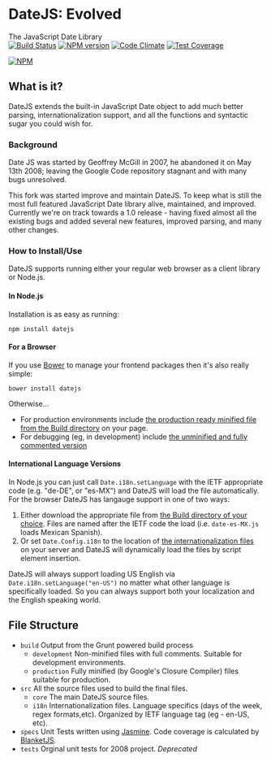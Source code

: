 # DateJS: Evolved
The JavaScript Date Library  
[![Build Status](https://travis-ci.org/abritinthebay/datejs.svg?branch=master)](https://travis-ci.org/abritinthebay/datejs)
[![NPM version](https://badge.fury.io/statics/js/datejs.svg)](http://badge.fury.io/statics/js/datejs)
[![Code Climate](https://codeclimate.com/github/abritinthebay/datejs.svg)](https://codeclimate.com/github/abritinthebay/datejs)
[![Test Coverage](https://codeclimate.com/github/abritinthebay/datejs/badges/coverage.svg)](https://codeclimate.com/github/abritinthebay/datejs)

[![NPM](https://nodei.co/npm/datejs.png?downloadRank=true)](https://nodei.co/npm/datejs/)
## What is it?
DateJS extends the built-in JavaScript Date object to add much better parsing, internationalization support, and all the functions and syntactic sugar you could wish for.
### Background 
Date JS was started by Geoffrey McGill in 2007, he abandoned it on May 13th 2008; leaving the Google Code repository stagnant and with many bugs unresolved. 

This fork was started improve and maintain DateJS. To keep what is still the most full featured JavaScript Date library alive, maintained, and improved. Currently we're on track towards a 1.0 release - having fixed almost all the existing bugs and added several new features, improved parsing, and many other changes.

### How to Install/Use
DateJS supports running either your regular web browser as a client library or Node.js.

#### In Node.js
Installation is as easy as running:

    npm install datejs

#### For a Browser 
If you use [Bower](http://bower.io/) to manage your frontend packages then it's also really simple:

    bower install datejs

Otherwise...
 * For production environments include [the production ready minified file from the Build directory](https://github.com/abritinthebay/datejs/blob/master/build/production/date.min.js) on your page. 
 * For debugging (eg, in development) include [the unminified and fully commented version](https://github.com/abritinthebay/datejs/blob/master/build/date.js)

#### International Language Versions
In Node.js you can just call `Date.i18n.setLanguage` with the IETF appropriate code (e.g. "de-DE", or "es-MX") and DateJS will load the file automatically. For the browser DateJS has langauge support in one of two ways:
 1. Either download the appropriate file from [the Build directory of your choice](https://github.com/abritinthebay/datejs/blob/master/build/). Files are named after the IETF code the load (i.e. `date-es-MX.js` loads Mexican Spanish).
 2. Or set `Date.Config.i18n` to the location of [the internationalization files](https://github.com/abritinthebay/datejs/blob/master/build/i18n/) on your server and DateJS will dynamically load the files by script element insertion. 

DateJS will always support loading US English via `Date.i18n.setLanguage("en-US")` no matter what other language is specifically loaded. So you can always support both your localization and the English speaking world.

## File Structure
* `build` Output from the Grunt powered build process
    * `development` Non-minified files with full comments. Suitable for development environments.
    * `production` Fully minified (by Google's Closure Compiler) files suitable for production.  
*  `src` All the source files used to build the final files.
    * `core` The main DateJS source files.
    * `i18n` Internationalization files. Language specifics (days of the week, regex formats,etc). Organized by IETF language tag (eg - en-US, etc).
* `specs` Unit Tests written using [Jasmine](http://pivotal.github.io/jasmine/). Code coverage is calculated by [BlanketJS](http://blanketjs.org/). 
* `tests` Orginal unit tests for 2008 project. *Deprecated*
